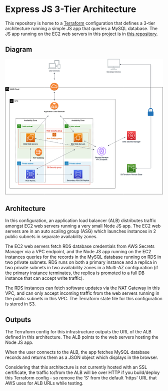 # Express JS 3-Tier Architecture 

This repository is home to a [Terraform](https://www.terraform.io/) configuration that defines a 3-tier
architecture running a simple JS app that queries a MySQL database.  The JS app running on the EC2 web servers in this project is in [this repository](https://github.com/cg-dv/express-js-3-tier).

## Diagram

<img src="diagram/AWS-express-3-tier.drawio.png?raw=true">

## Architecture

In this configuration, an application load balancer (ALB) distributes traffic amongst EC2 web servers running a very small Node JS app.  The EC2 web servers are in an auto scaling group (ASG) which launches instances in 2 public subnets in separate availability zones.  

The EC2 web servers fetch RDS database credentials from AWS Secrets Manager via a VPC endpoint, and the Node JS app running on the EC2 instances queries for the records in the MySQL database running on RDS in two private subnets.  RDS runs on both a primary instance and a replica in two private subnets in two availability zones in a Multi-AZ configuration (if the primary instance terminates, the replica is promoted to a full DB instance that can accept write traffic).  

The RDS instances can fetch software updates via the NAT Gateway in this VPC, and can only accept incoming traffic from the web servers running in the public subnets in this VPC.  The Terraform state file for this configuration is stored in S3. 


## Outputs

The Terraform config for this infrastructure outputs the URL of the ALB defined in this architecture.  The ALB points to the web servers hosting the Node JS app.

When the user connects to the ALB, the app fetches MySQL database records and returns them as a JSON object which displays in the browser.  

Considering that this architecture is not currently hosted with an SSL certificate, the traffic to/from the ALB will be over HTTP if you build/deploy this Terraform config - so remove the 'S' from the default 'https' URL that AWS uses for ALB URLs while testing. 
